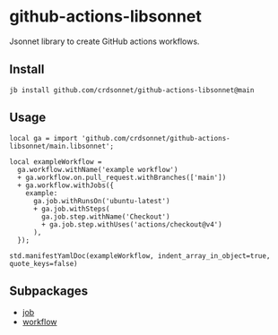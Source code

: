 # github-actions-libsonnet

Jsonnet library to create GitHub actions workflows.
## Install

```
jb install github.com/crdsonnet/github-actions-libsonnet@main
```

## Usage

```jsonnet
local ga = import 'github.com/crdsonnet/github-actions-libsonnet/main.libsonnet';

local exampleWorkflow =
  ga.workflow.withName('example workflow')
  + ga.workflow.on.pull_request.withBranches(['main'])
  + ga.workflow.withJobs({
    example:
      ga.job.withRunsOn('ubuntu-latest')
      + ga.job.withSteps(
        ga.job.step.withName('Checkout')
        + ga.job.step.withUses('actions/checkout@v4')
      ),
  });

std.manifestYamlDoc(exampleWorkflow, indent_array_in_object=true, quote_keys=false)

```


## Subpackages

* [job](job/index.md)
* [workflow](workflow.md)
